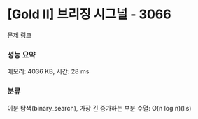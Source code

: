 # [Gold II] 브리징 시그널 - 3066 

[문제 링크](https://www.acmicpc.net/problem/3066) 

### 성능 요약

메모리: 4036 KB, 시간: 28 ms

### 분류

이분 탐색(binary_search), 가장 긴 증가하는 부분 수열: O(n log n)(lis)


